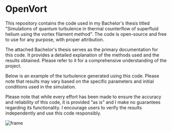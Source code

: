 # OpenVort
This repository contains the code used in my Bachelor's thesis titled "Simulations of quantum turbulence in thermal counterflow of superfluid helium using the vortex filament method". The code is open-source and free to use for any purpose, with proper attribution.

The attached Bachelor's thesis serves as the primary documentation for this code. It provides a detailed explanation of the methods used and the results obtained. Please refer to it for a comprehensive understanding of the project.

Below is an example of the turbulence generated using this code. Please note that results may vary based on the specific parameters and initial conditions used in the simulation.

Please note that while every effort has been made to ensure the accuracy and reliability of this code, it is provided "as is" and I make no guarantees regarding its functionality. I encourage users to verify the results independently and use this code responsibly.

![frame](https://github.com/robertjurco/OpenVort/assets/38590409/f1bbc5be-577b-47b5-ae56-964cfdd0a21a)
